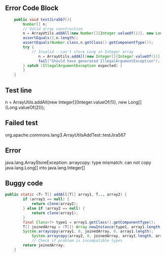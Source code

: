 

## Error Code Block
```java
    public void testJira567(){
        Number[] n;
        // Valid array construction
        n = ArrayUtils.addAll(new Number[]{Integer.valueOf(1)}, new Long[]{Long.valueOf(2)});
        assertEquals(2,n.length);
        assertEquals(Number.class,n.getClass().getComponentType());
        try {
            // Invalid - can't store Long in Integer array
               n = ArrayUtils.addAll(new Integer[]{Integer.valueOf(1)}, new Long[]{Long.valueOf(2)});
               fail("Should have generated IllegalArgumentException");
        } catch (IllegalArgumentException expected) {
        }
    }
```

## Test line
n = ArrayUtils.addAll(new Integer[]{Integer.valueOf(1)}, new Long[]{Long.valueOf(2)});

## Failed test
org.apache.commons.lang3.ArrayUtilsAddTest::testJira567

## Error
java.lang.ArrayStoreException: arraycopy: type mismatch: can not copy java.lang.Long[] into java.lang.Integer[]

## Buggy code
```java
public static <T> T[] addAll(T[] array1, T... array2) {
        if (array1 == null) {
            return clone(array2);
        } else if (array2 == null) {
            return clone(array1);
        }
        final Class<?> type1 = array1.getClass().getComponentType();
        T[] joinedArray = (T[]) Array.newInstance(type1, array1.length + array2.length);
        System.arraycopy(array1, 0, joinedArray, 0, array1.length);
            System.arraycopy(array2, 0, joinedArray, array1.length, array2.length);
            // Check if problem is incompatible types
        return joinedArray;
    }
```